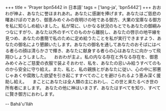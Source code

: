 +++
title = 'Prayer bpn5442 in 日本語'
tags = ['lang-ja', 'bpn5442']
+++
おおわが神よ、あなたに誉ほまれあれ。あなたに感謝を捧げます。あなたはご慈悲の曙あけぼのであり、御恵みめぐみの夜明けの地である御方、大業の宝庫なる御方を私に知らしめ給いました。私が常に、いかなる状況のもとでもあなたの御綱みつなにすがり、あなた以外のすべてのものから離脱し、あなたの啓示の地平線を見つめ、あなたの書簡で私のために定め給うたことを私が実行できますよう、あなたの御名により懇願いたします。あなたの御名を通してあなたのおそばにはべる者らの顔は清らかさで輝き、あなたに献身する者らの心はあなたに向かって飛翔ひしょうしました。
　おおわが主よ。私の内なる存在と外なる存在を、御恵みめぐみとご慈愛の衣服で装よそおわせ、私を、あなたの忌いみ給うすべてのものから安全に守り給え。また、私と、私の親族とがあなたに従い、心の中に邪悪じゃあくや腐敗した欲望を引き起こすすべてのことを避けられるよう恵み深く援助し給え。
　まことにあなたは全人類の主におわし、この世と来たるべき世の所有者にまします。
あなたの他に神はいまさず、あなたはすべてを知り、すべてに賢き御方におわします。

-- Bahá'u'lláh
